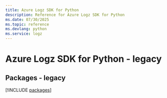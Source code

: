```yaml
---
title: Azure Logz SDK for Python
description: Reference for Azure Logz SDK for Python
ms.date: 07/30/2025
ms.topic: reference
ms.devlang: python
ms.service: logz
---
```

# Azure Logz SDK for Python - legacy
## Packages - legacy
[!INCLUDE [packages](logz-index.md)]
